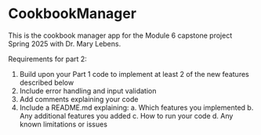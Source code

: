 # CookbookManager

This is the cookbook manager app for the Module 6 capstone project Spring 2025 with Dr. Mary Lebens.

Requirements for part 2: 
1. Build upon your Part 1 code to implement at least 2 of the new features described below
2. Include error handling and input validation
3. Add comments explaining your code
4. Include a README.md explaining:
    a. Which features you implemented
    b. Any additional features you added
    c. How to run your code
    d. Any known limitations or issues